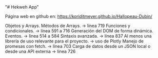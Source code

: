 "# Hekweh App"

Página web en github en:
https://koriditmeyer.github.io/Hallopeau-Dubin/


Objetos y Arrays. Métodos de Arrays. ->  línea 719
Funciones y condicionales. ->  línea 591 a 716
Generación del DOM de forma dinámica. Eventos. -> línea 514 a 584
Sintaxis avanzada. -> línea 837
Al menos una librería de uso relevante para el proyecto. -> uso de Plotly
Manejo de promesas con fetch. -> línea 703
Carga de datos desde un JSON local o desde una API externa -> línea 726



